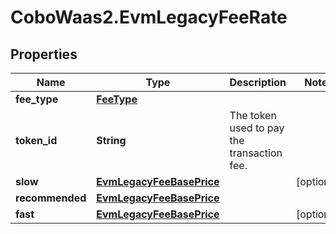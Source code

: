 # CoboWaas2.EvmLegacyFeeRate

## Properties

Name | Type | Description | Notes
------------ | ------------- | ------------- | -------------
**fee_type** | [**FeeType**](FeeType.md) |  | 
**token_id** | **String** | The token used to pay the transaction fee. | 
**slow** | [**EvmLegacyFeeBasePrice**](EvmLegacyFeeBasePrice.md) |  | [optional] 
**recommended** | [**EvmLegacyFeeBasePrice**](EvmLegacyFeeBasePrice.md) |  | 
**fast** | [**EvmLegacyFeeBasePrice**](EvmLegacyFeeBasePrice.md) |  | [optional] 



